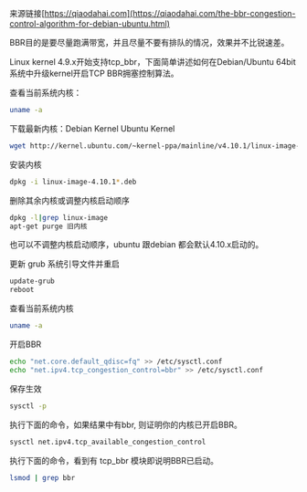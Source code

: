 来源链接[https://qiaodahai.com](https://qiaodahai.com/the-bbr-congestion-control-algorithm-for-debian-ubuntu.html)

BBR目的是要尽量跑满带宽，并且尽量不要有排队的情况，效果并不比锐速差。

Linux kernel 4.9.x开始支持tcp_bbr，下面简单讲述如何在Debian/Ubuntu 64bit系统中升级kernel开启TCP BBR拥塞控制算法。

查看当前系统内核：
``` bash
uname -a
```

下载最新内核：Debian Kernel Ubuntu Kernel
``` bash
wget http://kernel.ubuntu.com/~kernel-ppa/mainline/v4.10.1/linux-image-4.10.1-041001-generic_4.10.1-041001.201702260735_amd64.deb
```

安装内核
``` bash
dpkg -i linux-image-4.10.1*.deb
```

删除其余内核或调整内核启动顺序
``` bash
dpkg -l|grep linux-image 
apt-get purge 旧内核
```

也可以不调整内核启动顺序，ubuntu 跟debian 都会默认4.10.x启动的。

更新 grub 系统引导文件并重启
``` bash
update-grub
reboot
```

查看当前系统内核
``` bash
uname -a
```

开启BBR
``` bash
echo "net.core.default_qdisc=fq" >> /etc/sysctl.conf
echo "net.ipv4.tcp_congestion_control=bbr" >> /etc/sysctl.conf
```

保存生效
``` bash
sysctl -p
```

执行下面的命令，如果结果中有bbr, 则证明你的内核已开启BBR。
``` bash
sysctl net.ipv4.tcp_available_congestion_control
```

执行下面的命令，看到有 tcp_bbr 模块即说明BBR已启动。
``` bash
lsmod | grep bbr
```


